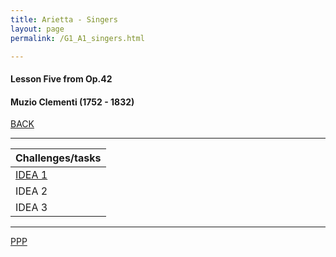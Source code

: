 ```yaml
---
title: Arietta - Singers
layout: page
permalink: /G1_A1_singers.html

---
```



#### Lesson Five from Op.42

#### Muzio Clementi (1752 - 1832)

[BACK](G1_A1)

***


| Challenges/tasks | 
| ------------ | 
| [IDEA 1](G1_A1_singers_idea_1.html)       |
| IDEA 2       |
| IDEA 3       |

***



[PPP](https://itunes.apple.com/gb/app/abrsm-piano-practice-partner/id891238739?mt=8>)



